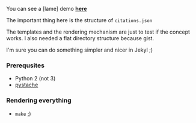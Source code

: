 You can see a [lame] demo [**here**](http://bl.ocks.org/thedod/raw/70f3e820380598c352c3/)

The important thing here is the structure of `citations.json`

The templates and the rendering mechanism are just to test if the concept works.
I also needed a flat directory structure because gist.

I'm sure you can do something simpler and nicer in Jekyl ;)

### Prerequsites

* Python 2 (not 3)
* [pystache](https://pypi.python.org/pypi/pystache/)

### Rendering everything

* `make` ;)
